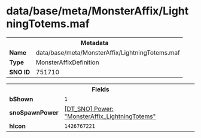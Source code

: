 <h1>data/base/meta/MonsterAffix/LightningTotems.maf</h1><table><tr><th colspan="100%">Metadata</th></tr><tr><td><b>Name</b></td><td>data/base/meta/MonsterAffix/LightningTotems.maf</td></tr><tr><td><b>Type</b></td><td>MonsterAffixDefinition</td></tr><tr><td><b>SNO ID</b></td><td>751710</td></tr></table>

<table><tr><th colspan="100%">Fields</th></tr><tr><td><b>bShown</b></td><td><code>1</code></td></tr><tr><td><b>snoSpawnPower</b></td><td><a href="..\Power\MonsterAffix_LightningTotems.pow">[DT_SNO] Power: "MonsterAffix_LightningTotems"</a></td></tr><tr><td><b>hIcon</b></td><td><code>1426767221</code></td></tr></table>

